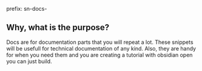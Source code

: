 prefix: sn-docs-
## Why, what is the purpose?
Docs are for documentation parts that you will repeat a lot. These snippets will be usefull for technical documentation of any kind. Also, they are handy for when you need them and you are creating a tutorial with obsidian open you can just build.
